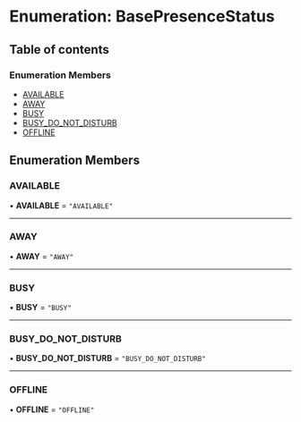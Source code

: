 # Enumeration: BasePresenceStatus

## Table of contents

### Enumeration Members

-   [AVAILABLE](BasePresenceStatus.md#available)
-   [AWAY](BasePresenceStatus.md#away)
-   [BUSY](BasePresenceStatus.md#busy)
-   [BUSY_DO_NOT_DISTURB](BasePresenceStatus.md#busy_do_not_disturb)
-   [OFFLINE](BasePresenceStatus.md#offline)

## Enumeration Members

### AVAILABLE

• **AVAILABLE** = `"AVAILABLE"`



---

### AWAY

• **AWAY** = `"AWAY"`



---

### BUSY

• **BUSY** = `"BUSY"`



---

### BUSY_DO_NOT_DISTURB

• **BUSY_DO_NOT_DISTURB** = `"BUSY_DO_NOT_DISTURB"`



---

### OFFLINE

• **OFFLINE** = `"OFFLINE"`


